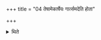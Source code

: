 +++
title = "04 तेषामेकार्षेयः गार्त्समदेति होता"

+++

<details><summary>थिते</summary>

तेषामेकार्षेयः । गार्त्समदेति होता । गृत्समदवदित्यध्वर्युः ४
</details>
